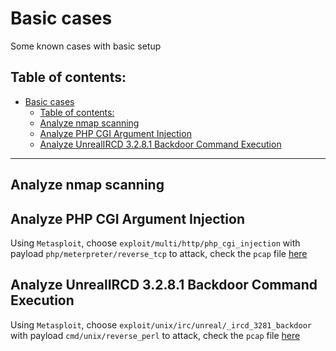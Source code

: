 # Basic cases

Some known cases with basic setup 

## Table of contents:

- [Basic cases](#basic-cases)
  - [Table of contents:](#table-of-contents)
  - [Analyze nmap scanning](#analyze-nmap-scanning)
  - [Analyze PHP CGI Argument Injection](#analyze-php-cgi-argument-injection)
  - [Analyze UnrealIRCD 3.2.8.1 Backdoor Command Execution](#analyze-unrealircd-3281-backdoor-command-execution)

---

## Analyze nmap scanning


## Analyze PHP CGI Argument Injection

Using `Metasploit`, choose `exploit/multi/http/php_cgi_injection` with payload `php/meterpreter/reverse_tcp` to attack, check the `pcap` file [here](/Network/Labs/Material/Basic/php.pcap)

## Analyze UnrealIRCD 3.2.8.1 Backdoor Command Execution

Using `Metasploit`, choose `exploit/unix/irc/unreal/_ircd_3281_backdoor` with payload `cmd/unix/reverse_perl` to attack, check the `pcap` file [here](/Network/Labs/Material/Basic/backdoor.pcap)